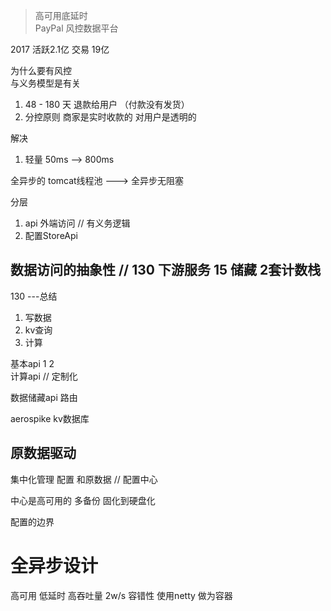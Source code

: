 > 高可用底延时  
PayPal 风控数据平台     

2017 活跃2.1亿 
交易 19亿 

为什么要有风控  
与义务模型是有关  
1. 48 - 180 天 退款给用户 （付款没有发货） 
2. 分控原则 商家是实时收款的   对用户是透明的  

解决 
1. 轻量 50ms  --> 800ms  

全异步的 
tomcat线程池 ---> 全异步无阻塞 

分层 
1. api 外端访问 // 有义务逻辑
2. 配置StoreApi 


##  数据访问的抽象性   // 130 下游服务 15 储藏 2套计数栈 

130 ---总结     
1. 写数据
2. kv查询
3. 计算 

基本api 1 2   
计算api  // 定制化


数据储藏api 路由 

aerospike    kv数据库   


## 原数据驱动  
集中化管理 配置 和原数据  // 配置中心  

中心是高可用的  多备份 固化到硬盘化 

配置的边界 


# 全异步设计 
高可用 低延时  高吞吐量 2w/s 容错性 
使用netty 做为容器  

